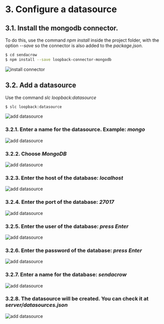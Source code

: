 # 3. Configure a datasource

## 3.1. Install the mongodb connector.

To do this, use the command *npm install* inside the project folder, with the option *--save* so the connector is also added to the *package.json*. 

```sh
$ cd sendacrow
$ npm install --save loopback-connector-mongodb
```
![install connector](https://raw.githubusercontent.com/nodejsbcn/course27May/master/exercise02/screenshots/screenshot01.png)

## 3.2. Add a datasource

Use the command *slc loopback:datasource*

```sh
$ slc loopback:datasource
```
![add datasource](https://raw.githubusercontent.com/nodejsbcn/course27May/master/exercise02/screenshots/screenshot02.png)

### 3.2.1. Enter a name for the datasource. Example: *mongo*
![add datasource](https://raw.githubusercontent.com/nodejsbcn/course27May/master/exercise02/screenshots/screenshot03.png)

### 3.2.2. Choose *MongoDB*
![add datasource](https://raw.githubusercontent.com/nodejsbcn/course27May/master/exercise02/screenshots/screenshot04.png)

### 3.2.3. Enter the host of the database: *localhost*
![add datasource](https://raw.githubusercontent.com/nodejsbcn/course27May/master/exercise02/screenshots/screenshot05.png)

### 3.2.4. Enter the port of the database: *27017*
![add datasource](https://raw.githubusercontent.com/nodejsbcn/course27May/master/exercise02/screenshots/screenshot06.png)

### 3.2.5. Enter the user of the database: *press Enter*
![add datasource](https://raw.githubusercontent.com/nodejsbcn/course27May/master/exercise02/screenshots/screenshot07.png)

### 3.2.6. Enter the password of the database: *press Enter*
![add datasource](https://raw.githubusercontent.com/nodejsbcn/course27May/master/exercise02/screenshots/screenshot08.png)

### 3.2.7. Enter a name for the database: *sendacrow*
![add datasource](https://raw.githubusercontent.com/nodejsbcn/course27May/master/exercise02/screenshots/screenshot09.png)

### 3.2.8. The datasource will be created. You can check it at *server/datasources.json*
![add datasource](https://raw.githubusercontent.com/nodejsbcn/course27May/master/exercise02/screenshots/screenshot10.png)
